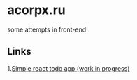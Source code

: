 # acorpx.ru

some attempts in front-end

## Links
1.[Simple react todo app (work in progress)](http://acorpx.ru/react-todo)